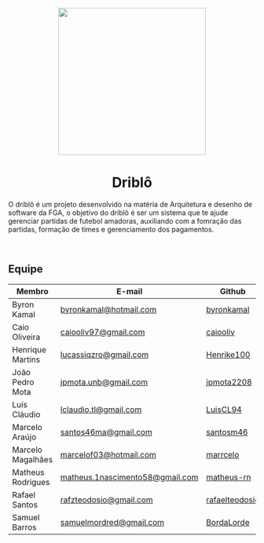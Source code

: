 <p align= "center"><img width="300" height="300" src="https://i.imgur.com/Fawp0Sq.png"></p>
<h1 align = "center" > Driblô </h1>

<p justify="center"> O driblô é um projeto desenvolvido na matéria de Arquitetura e desenho de software da FGA, o objetivo do driblô é ser um sistema que te ajude gerenciar partidas de futebol amadoras, auxiliando com a fomração das partidas, formação de times e gerenciamento dos pagamentos.</p>
<br>

<h2> Equipe </h2>

| Membro | E-mail | Github |Matricula|
|-------------------------------|--------------------------|----------------------------------|------------|
| Byron Kamal	| byronkamal@hotmail.com | [byronkamal](https://github.com/byronkamal) | 15/0007281|
| Caio Oliveira	| caiooliv97@gmail.com | [caiooliv](https://github.com/caiooliv) | 15/0120630|
| Henrique Martins	| lucassiqzro@gmail.com | [Henrike100](https://github.com/Henrike100) | 17/0050394|
| João Pedro Mota	| jpmota.unb@gmail.com | [jpmota2208](https://github.com/jpmota2208) | 16/0031982|
| Luís Cláudio	| lclaudio.tl@gmail.com | [LuisCL94](https://github.com/LuisCL94) | 16/0153204|
| Marcelo Araújo	| santos46ma@gmail.com | [santosm46](https://github.com/santosm46) | 16/0035481 |
| Marcelo Magalhães	| marcelof03@hotmail.com | [marrcelo](https://github.com/marrcelo) | 19/0047348 |
| Matheus Rodrigues	| matheus.1nascimento58@gmail.com | [matheus-rn](https://github.com/matheus-rn) | 16/0015294 |
| Rafael Santos	| rafzteodosio@gmail.com | [rafaelteodosio](https://github.com/rafaelteodosio) | 16/0142466 |
| Samuel Barros	| samuelmordred@gmail.com | [BordaLorde](https://github.com/BordaLorde) | 16/0054389 |
